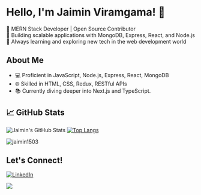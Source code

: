# Hello, I'm Jaimin Viramgama! 👋

🌟 MERN Stack Developer | Open Source Contributor  
🚀 Building scalable applications with MongoDB, Express, React, and Node.js  
🌱 Always learning and exploring new tech in the web development world

## About Me
- 💻 Proficient in JavaScript, Node.js, Express, React, MongoDB
- 🌐 Skilled in HTML, CSS, Redux, RESTful APIs
- 📚 Currently diving deeper into Next.js and TypeScript.

## 📈 GitHub Stats

![Jaimin's GitHub Stats](https://github-readme-stats.vercel.app/api?username=jaimin1503&show_icons=true&hide_title=true&hide=issues)
[![Top Langs](https://github-readme-stats.vercel.app/api/top-langs/?username=jaimin1503&layout=compact)](https://github.com/jaimin1503/github-readme-stats)
<p><img align="center" src="https://github-readme-streak-stats.herokuapp.com/?user=jaimin1503&" alt="jaimin1503" /></p>

## Let's Connect!
[![LinkedIn](https://img.shields.io/badge/-LinkedIn-blue?style=flat-square&logo=linkedin&logoColor=white&link=https://www.linkedin.com/in/jaimin-viramgama-487485233/)](https://www.linkedin.com/in/jaimin-viramgama-487485233/)

<p><img src="https://komarev.com/ghpvc/?username=jaimin1503&label=Profile%20views&color=0e75b6&style=flat" </p>
